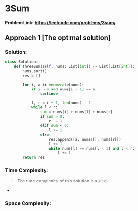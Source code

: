 # 3Sum

#### Problem Link: https://leetcode.com/problems/3sum/

## Approach 1 [The optimal solution]

### Solution:

```py
class Solution:
    def threeSum(self, nums: List[int]) -> List[List[int]]:
        nums.sort()
        res = []

        for i, a in enumerate(nums):
            if i > 0 and nums[i - 1] == a:
                continue

            l, r = i + 1, len(nums) - 1
            while l < r:
                sum = nums[i] + nums[l] + nums[r]
                if sum > 0:
                    r -= 1
                elif sum < 0:
                    l += 1
                else:
                    res.append([a, nums[l], nums[r]])
                    l += 1
                    while nums[l] == nums[l - 1] and l < r:
                        l += 1
        return res
```

### Time Complexity:

> The time complexity of this solution is `O(n^2)`

-

### Space Complexity:

<br>
